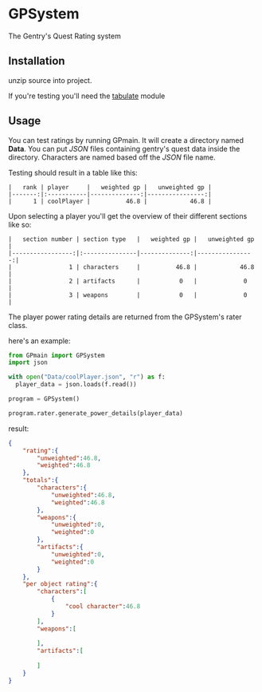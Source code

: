# GPSystem
The Gentry's Quest Rating system

## Installation
unzip source into project.

If you're testing you'll need the [tabulate](https://pypi.org/project/tabulate/) module

## Usage
You can test ratings by running GPmain. It will create a directory named **Data**. You can put *JSON* files containing gentry's quest data inside the directory. Characters are named based off the *JSON* file name.

Testing should result in a table like this:
```
|   rank | player     |   weighted gp |   unweighted gp |
|-------:|:-----------|--------------:|----------------:|
|      1 | coolPlayer |          46.8 |            46.8 |
```

Upon selecting a player you'll get the overview of their different sections like so:
```
|   section number | section type   |   weighted gp |   unweighted gp |
|-----------------:|:---------------|--------------:|----------------:|
|                1 | characters     |          46.8 |            46.8 |
|                2 | artifacts      |           0   |             0   |
|                3 | weapons        |           0   |             0   |
```

The player power rating details are returned from the GPSystem's rater class.

here's an example:
```py
from GPmain import GPSystem
import json

with open("Data/coolPlayer.json", "r") as f:
  player_data = json.loads(f.read())

program = GPSystem()

program.rater.generate_power_details(player_data)
```

result:
```json
{
    "rating":{
        "unweighted":46.8,
        "weighted":46.8
    },
    "totals":{
        "characters":{
            "unweighted":46.8,
            "weighted":46.8
        },
        "weapons":{
            "unweighted":0,
            "weighted":0
        },
        "artifacts":{
            "unweighted":0,
            "weighted":0
        }
    },
    "per object rating":{
        "characters":[
            {
                "cool character":46.8
            }
        ],
        "weapons":[
            
        ],
        "artifacts":[
            
        ]
    }
}
```
